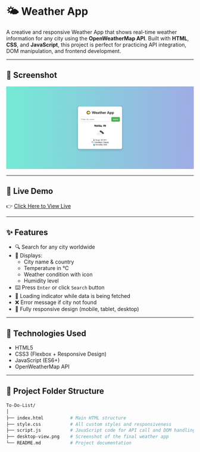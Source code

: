 # 🌤️ Weather App

A creative and responsive Weather App that shows real-time weather information for any city using the **OpenWeatherMap API**. Built with **HTML**, **CSS**, and **JavaScript**, this project is perfect for practicing API integration, DOM manipulation, and frontend development.

---

## 📸 Screenshot

![Desktop View](desktop-view.png)

---

## 🔗 Live Demo

👉 [Click Here to View Live](https://suru190.github.io/Weather-App/)

---

## ✨ Features

- 🔍 Search for any city worldwide
- 🎯 Displays:
  - City name & country
  - Temperature in °C
  - Weather condition with icon
  - Humidity level
- ⌨️ Press `Enter` or click `Search` button
- 🔄 Loading indicator while data is being fetched
- ❌ Error message if city not found
- 📱 Fully responsive design (mobile, tablet, desktop)

---

## 🚀 Technologies Used

- HTML5
- CSS3 (Flexbox + Responsive Design)
- JavaScript (ES6+)
- OpenWeatherMap API

---

## 📁 Project Folder Structure

```bash
To-Do-List/
│
├── index.html          # Main HTML structure
├── style.css           # All custom styles and responsiveness
├── script.js           # JavaScript code for API call and DOM handling
├── desktop-view.png    # Screenshot of the final weather app
└── README.md           # Project documentation
